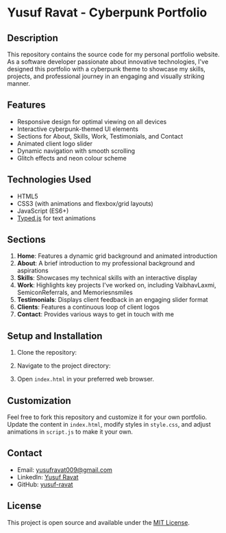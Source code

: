 # Yusuf Ravat - Cyberpunk Portfolio

## Description

This repository contains the source code for my personal portfolio website. As a software developer passionate about innovative technologies, I've designed this portfolio with a cyberpunk theme to showcase my skills, projects, and professional journey in an engaging and visually striking manner.

## Features

- Responsive design for optimal viewing on all devices
- Interactive cyberpunk-themed UI elements
- Sections for About, Skills, Work, Testimonials, and Contact
- Animated client logo slider
- Dynamic navigation with smooth scrolling
- Glitch effects and neon colour scheme

## Technologies Used

- HTML5
- CSS3 (with animations and flexbox/grid layouts)
- JavaScript (ES6+)
- [Typed.js](https://github.com/mattboldt/typed.js/) for text animations

## Sections

1. **Home**: Features a dynamic grid background and animated introduction
2. **About**: A brief introduction to my professional background and aspirations
3. **Skills**: Showcases my technical skills with an interactive display
4. **Work**: Highlights key projects I've worked on, including VaibhavLaxmi, SemiconReferrals, and Memoriesnsmiles
5. **Testimonials**: Displays client feedback in an engaging slider format
6. **Clients**: Features a continuous loop of client logos
7. **Contact**: Provides various ways to get in touch with me

## Setup and Installation

1. Clone the repository:

2. Navigate to the project directory:
3. Open `index.html` in your preferred web browser.

## Customization

Feel free to fork this repository and customize it for your own portfolio. Update the content in `index.html`, modify styles in `style.css`, and adjust animations in `script.js` to make it your own.

## Contact

- Email: yusufravat009@gmail.com
- LinkedIn: [Yusuf Ravat](https://www.linkedin.com/in/yusuf-ravat)
- GitHub: [yusuf-ravat](https://github.com/yusuf-ravat)

## License

This project is open source and available under the [MIT License](LICENSE).

